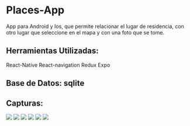 # Places-App

App para Android y Ios, que permite relacionar el lugar de residencia, con otro lugar que seleccione en el mapa y con una foto que se tome.  

## Herramientas Utilizadas:

React-Native React-navigation Redux Expo 

## Base de Datos: sqlite

## Capturas:

![](/capturas/Uno.png)
![](/capturas/Dos.png)
![](/capturas/Tres.png)
![](/capturas/Cuatro.png)
![](/capturas/Cinco.png)
![](/capturas/Seis.png)

